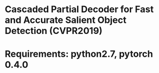 Cascaded Partial Decoder for Fast and Accurate Salient Object Detection (CVPR2019)
====
Requirements: python2.7, pytorch 0.4.0
====

